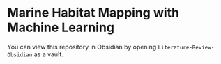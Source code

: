 # Marine Habitat Mapping with Machine Learning

You can view this repository in Obsidian by opening `Literature-Review-Obsidian` as a vault.

